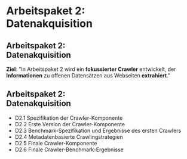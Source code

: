 # Arbeitspaket 2: <br/> Datenakquisition

## Arbeitspaket 2: <br/> Datenakquisition

**Ziel**: "In Arbeitspaket 2 wird ein **fokussierter Crawler** entwickelt, der **Informationen** zu offenen Datensätzen aus Webseiten **extrahiert**."

## Arbeitspaket 2: <br/> Datenakquisition

- D2.1 Spezifikation der Crawler-Komponente
- D2.2 Erste Version der Crawler-Komponente
- D2.3 Benchmark-Spezifikation und Ergebnisse des ersten Crawlers
- D2.4 Metadatenbasierte Crawlingstrategien
- D2.5 Finale Crawler-Komponente
- D2.6 Finale Crawler-Benchmark-Ergebnisse

